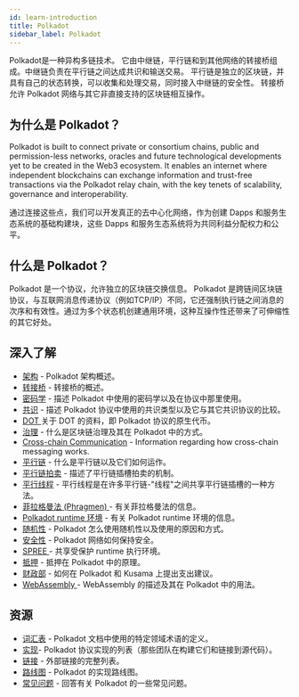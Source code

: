 ```yaml
---
id: learn-introduction
title: Polkadot
sidebar_label: Polkadot
---
```


Polkadot是一种异构多链技术。 它由中继链，平行链和到其他网络的转接桥组成。中继链负责在平行链之间达成共识和输送交易。 平行链是独立的区块链，并具有自己的状态转换，可以收集和处理交易，同时接入中继链的安全性。 转接桥允许 Polkadot 网络与其它非直接支持的区块链相互操作。

## 为什么是 Polkadot？

Polkadot is built to connect private or consortium chains, public and permission-less networks, oracles and future technological developments yet to be created in the Web3 ecosystem. It enables an internet where independent blockchains can exchange information and trust-free transactions via the Polkadot relay chain, with the key tenets of scalability, governance and interoperability.

通过连接这些点，我们可以开发真正的去中心化网络，作为创建 Dapps 和服务生态系统的基础构建块，这些 Dapps 和服务生态系统将为共同利益分配权力和公平。

## 什么是 Polkadot？

Polkadot 是一个协议，允许独立的区块链交换信息。 Polkadot 是跨链间区块链协议，与互联网消息传递协议（例如TCP/IP）不同，它还强制执行链之间消息的次序和有效性。通过为多个状态机创建通用环境，这种互操作性还带来了可伸缩性的其它好处。

## 深入了解

- [架构](learn-architecture) - Polkadot 架构概述。
- [转接桥](learn-bridges) - 转接桥的概述。
- [密码学](learn-cryptography) - 描述 Polkadot 中使用的密码学以及在协议中那里使用。
- [共识](learn-consensus) - 描述 Polkadot 协议中使用的共识类型以及它与其它共识协议的比较。
- [ DOT ](learn-DOT) 关于 DOT 的资料，即 Polkadot 协议的原生代币。
- [治理](learn-governance) - 什么是区块链治理及其在 Polkadot 中的方式。
- [Cross-chain Communication](learn-crosschain) - Information regarding how cross-chain messaging works.
- [平行链](learn-parachains) - 什么是平行链以及它们如何运作。
- [平行链拍卖](learn-auction) - 描述了平行链插槽拍卖的机制。
- [平行线程](learn-parathreads) - 平行线程是在许多平行链-"线程"之间共享平行链插槽的一种方法。
- [ 菲拉格曼法 (Phragmen) ](learn-phragmen) - 有关菲拉格曼法的信息。
- [ Polkadot runtime 环境](learn-PRE) - 有关 Polkadot runtime 环境的信息。
- [随机性](learn-randomness) - Polkadot 怎么使用随机性以及使用的原因和方式。
- [安全性](learn-security) - Polkadot 网络如何保持安全。
- [ SPREE ](learn-spree)- 共享受保护 runtime 执行环境。
- [抵押](learn-staking) - 抵押在 Polkadot 中的原理。
- [财政部](learn-treasury) - 如何在 Polkadot 和 Kusama 上提出支出建议。
- [ WebAssembly ](learn-wasm) - WebAssembly 的描述及其在 Polkadot 中的用法。

## 资源

- [词汇表](glossary) - Polkadot 文档中使用的特定领域术语的定义。
- [实现](learn-implementations)- Polkadot 协议实现的列表（那些团队在构建它们和链接到源代码）。
- [链接](learn-relevant-links) - 外部链接的完整列表。
- [路线图](learn-roadmap) - Polkadot 的实现路线图。
- [常见问题](learn-faq) - 回答有关 Polkadot 的一些常见问题。
